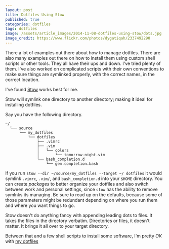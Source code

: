 ```yaml
---
layout: post
title: Dotfiles Using Stow
published: true
categories: dotfiles
tags: dotfiles
image: /assets/article_images/2014-11-08-dotfiles-using-stow/dots.jpg
image_credit: https://www.flickr.com/photos/dygatiqah/2337492290
---
```

There a lot of examples out there about how to manage dotfiles. There are also many examples out there on how to install them using custom shell scripts or other tools. They all have their ups and down.  I've tried plenty of them. I've also worked on complicated scripts with their own conventions to make sure things are symlinked properly, with the correct names, in the correct location.

I've found [Stow](http://www.gnu.org/software/stow/) works best for me.

<p class='shout'>
Stow will symlink one directory to another directory; making it ideal for installing dotfiles.
</p>

 Say you have the following directory.

 ```
 ~/
   └── source
       └── my_dotfiles
           └── dotfiles
               ├── .vimrc
               ├── .vim
               │   └── colors
               │       └── tomorrow-night.vim
               └── bash_completion.d
                   └── gem.completion.bash
```

If you run `stow --dir ~/source/my_dotfiles --target ~/ dotfiles` it would symlink `.vimrc`, `.vim/`, and `bash_completion.d` into your `$HOME` directory. You can create _packages_ to better organize your dotfiles and also switch between work and personal settings, since `stow` has the ability to remove symlnks its managing. Be sure to read up on the defaults, because some of those parameters might be redundant depending on where you run them and where you want things to go.

Stow doesn't do anything fancy with appending leading dots to files. It takes the files in the directory verbatim. Directories or files, it doesn't matter. It brings it all over to your target directory.

Between that and a few shell scripts to install some software, I'm pretty _OK_ with [my dotfiles](https://github.com/MarkBorcherding/dotfiles)

